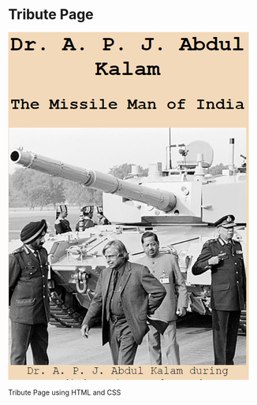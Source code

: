 # Tribute Page

![alt text](https://github.com/Surajk7841/Tribute-Page/blob/main/images/Tribute%20Page.png)

Tribute Page using HTML and CSS

